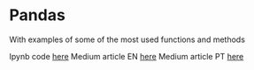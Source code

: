 # Pandas
With examples of some of the most used functions and methods

Ipynb code [here](https://github.com/goncaloggomes/Pandas/blob/main/Pandas_basis.ipynb)
Medium article EN [here](https://towardsdatascience.com/pandas-made-easy-the-guide-i-81834f075893)
Medium article PT [here](https://medium.com/@goncaloggomes/pandas-para-iniciados-o-guia-8135d5d056a0)

